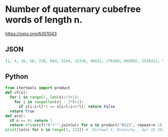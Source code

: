 # Number of quaternary cubefree words of length n\.
https://oeis.org/A051043
## JSON
```JSON
[1, 4, 16, 60, 228, 864, 3264, 12336, 46632, 176208, 665892, 2516412, 9509364, 35935476, 135798588, 513176076, 1939267560, 7328398344]
```
## Python
```Python
from itertools import product
def cf(s):
  for l in range(1, len(s)//3+1):
    for i in range(len(s) - 3*l+1):
      if s[i:i+l]*2 == s[i+l:i+3*l]: return False
  return True
def a(n):
  if n == 0: return 1
  return 4*sum(cf("0"+"".join(w)) for w in product("0123", repeat=n-1))
print([a(n) for n in range(1, 12)]) # _Michael S. Branicky_, Apr 16 2021
```
